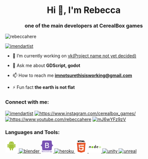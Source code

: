 <h1 align="center">Hi 👋, I'm Rebecca</h1>
<h3 align="center">one of the main developers at CerealBox games</h3>

<p align="left"> <img src="https://komarev.com/ghpvc/?username=rebeccahere&label=Profile%20views&color=0e75b6&style=flat" alt="rebeccahere" /> </p>

<p align="left"> <a href="https://twitter.com/imendartist" target="blank"><img src="https://img.shields.io/twitter/follow/imendartist?logo=twitter&style=for-the-badge" alt="imendartist" /></a> </p>

- 🔭 I’m currently working on [vk(Project name not yet decided)](https://www.instagram.com/cerealbox_games/)

- 💬 Ask me about **GDScript, godot**

- 📫 How to reach me **imnotsurethisisworking@gmail.com**

- ⚡ Fun fact **the earth is not flat**

<h3 align="left">Connect with me:</h3>
<p align="left">
<a href="https://twitter.com/imendartist" target="blank"><img align="center" src="https://raw.githubusercontent.com/rahuldkjain/github-profile-readme-generator/master/src/images/icons/Social/twitter.svg" alt="imendartist" height="30" width="40" /></a>
<a href="https://instagram.com/https://www.instagram.com/cerealbox_games/" target="blank"><img align="center" src="https://raw.githubusercontent.com/rahuldkjain/github-profile-readme-generator/master/src/images/icons/Social/instagram.svg" alt="https://www.instagram.com/cerealbox_games/" height="30" width="40" /></a>
<a href="https://www.youtube.com/c/https://www.youtube.com/rebeccahere" target="blank"><img align="center" src="https://raw.githubusercontent.com/rahuldkjain/github-profile-readme-generator/master/src/images/icons/Social/youtube.svg" alt="https://www.youtube.com/rebeccahere" height="30" width="40" /></a>
<a href="https://discord.gg/mJ6wYFz9zV" target="blank"><img align="center" src="https://raw.githubusercontent.com/rahuldkjain/github-profile-readme-generator/master/src/images/icons/Social/discord.svg" alt="mJ6wYFz9zV" height="30" width="40" /></a>
</p>

<h3 align="left">Languages and Tools:</h3>
<p align="left"> <a href="https://developer.android.com" target="_blank" rel="noreferrer"> <img src="https://raw.githubusercontent.com/devicons/devicon/master/icons/android/android-original-wordmark.svg" alt="android" width="40" height="40"/> </a> <a href="https://www.blender.org/" target="_blank" rel="noreferrer"> <img src="https://download.blender.org/branding/community/blender_community_badge_white.svg" alt="blender" width="40" height="40"/> </a> <a href="https://getbootstrap.com" target="_blank" rel="noreferrer"> <img src="https://raw.githubusercontent.com/devicons/devicon/master/icons/bootstrap/bootstrap-plain-wordmark.svg" alt="bootstrap" width="40" height="40"/> </a> <a href="https://heroku.com" target="_blank" rel="noreferrer"> <img src="https://www.vectorlogo.zone/logos/heroku/heroku-icon.svg" alt="heroku" width="40" height="40"/> </a> <a href="https://www.w3.org/html/" target="_blank" rel="noreferrer"> <img src="https://raw.githubusercontent.com/devicons/devicon/master/icons/html5/html5-original-wordmark.svg" alt="html5" width="40" height="40"/> </a> <a href="https://nodejs.org" target="_blank" rel="noreferrer"> <img src="https://raw.githubusercontent.com/devicons/devicon/master/icons/nodejs/nodejs-original-wordmark.svg" alt="nodejs" width="40" height="40"/> </a> <a href="https://unity.com/" target="_blank" rel="noreferrer"> <img src="https://www.vectorlogo.zone/logos/unity3d/unity3d-icon.svg" alt="unity" width="40" height="40"/> </a> <a href="https://unrealengine.com/" target="_blank" rel="noreferrer"> <img src="https://raw.githubusercontent.com/kenangundogan/fontisto/036b7eca71aab1bef8e6a0518f7329f13ed62f6b/icons/svg/brand/unreal-engine.svg" alt="unreal" width="40" height="40"/> </a> </p>
